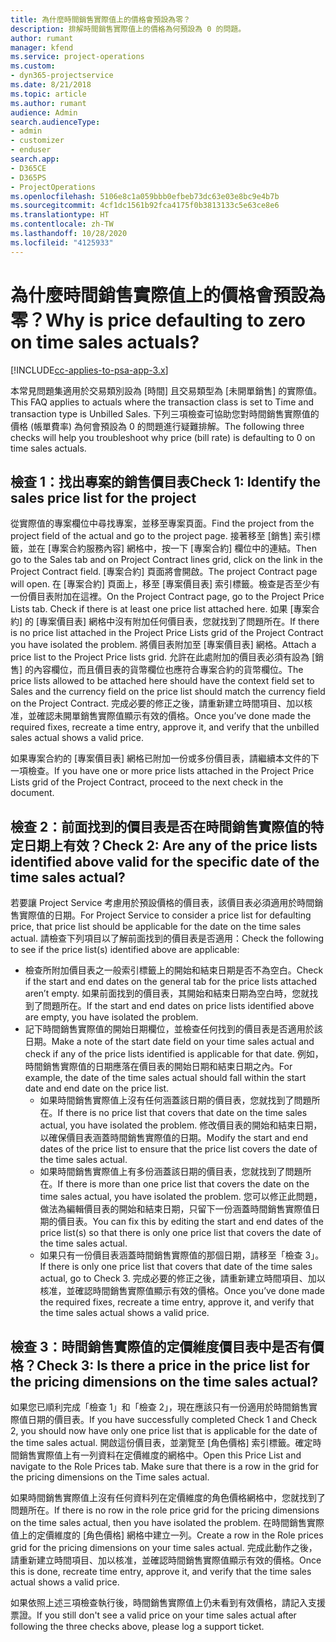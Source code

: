 ```yaml
---
title: 為什麼時間銷售實際值上的價格會預設為零？
description: 排解時間銷售實際值上的價格為何預設為 0 的問題。
author: rumant
manager: kfend
ms.service: project-operations
ms.custom:
- dyn365-projectservice
ms.date: 8/21/2018
ms.topic: article
ms.author: rumant
audience: Admin
search.audienceType:
- admin
- customizer
- enduser
search.app:
- D365CE
- D365PS
- ProjectOperations
ms.openlocfilehash: 5106e8c1a059bbb0efbeb73dc63e03e8bc9e4b7b
ms.sourcegitcommit: 4cf1dc1561b92fca4175f0b3813133c5e63ce8e6
ms.translationtype: HT
ms.contentlocale: zh-TW
ms.lasthandoff: 10/28/2020
ms.locfileid: "4125933"
---
```

# <a name="why-is-price-defaulting-to-zero-on-time-sales-actuals"></a><span data-ttu-id="c4be3-103">為什麼時間銷售實際值上的價格會預設為零？</span><span class="sxs-lookup"><span data-stu-id="c4be3-103">Why is price defaulting to zero on time sales actuals?</span></span>

[!INCLUDE[cc-applies-to-psa-app-3.x](../includes/cc-applies-to-psa-app-3x.md)]

<span data-ttu-id="c4be3-104">本常見問題集適用於交易類別設為 [時間] 且交易類型為 [未開單銷售] 的實際值。</span><span class="sxs-lookup"><span data-stu-id="c4be3-104">This FAQ applies to actuals where the transaction class is set to Time and transaction type is Unbilled Sales.</span></span> <span data-ttu-id="c4be3-105">下列三項檢查可協助您對時間銷售實際值的價格 (帳單費率) 為何會預設為 0 的問題進行疑難排解。</span><span class="sxs-lookup"><span data-stu-id="c4be3-105">The following three checks will help you troubleshoot why price (bill rate) is defaulting to 0 on time sales actuals.</span></span>

## <a name="check-1-identify-the-sales-price-list-for-the-project"></a><span data-ttu-id="c4be3-106">檢查 1：找出專案的銷售價目表</span><span class="sxs-lookup"><span data-stu-id="c4be3-106">Check 1: Identify the sales price list for the project</span></span>

<span data-ttu-id="c4be3-107">從實際值的專案欄位中尋找專案，並移至專案頁面。</span><span class="sxs-lookup"><span data-stu-id="c4be3-107">Find the project from the project field of the actual and go to the project page.</span></span> <span data-ttu-id="c4be3-108">接著移至 [銷售] 索引標籤，並在 [專案合約服務內容] 網格中，按一下 [專案合約] 欄位中的連結。</span><span class="sxs-lookup"><span data-stu-id="c4be3-108">Then go to the Sales tab and on Project Contract lines grid, click on the link in the Project Contract field.</span></span> <span data-ttu-id="c4be3-109">[專案合約] 頁面將會開啟。</span><span class="sxs-lookup"><span data-stu-id="c4be3-109">The project Contract page will open.</span></span> <span data-ttu-id="c4be3-110">在 [專案合約] 頁面上，移至 [專案價目表] 索引標籤。檢查是否至少有一份價目表附加在這裡。</span><span class="sxs-lookup"><span data-stu-id="c4be3-110">On the Project Contract page, go to the Project Price Lists tab. Check if there is at least one price list attached here.</span></span> <span data-ttu-id="c4be3-111">如果 [專案合約] 的 [專案價目表] 網格中沒有附加任何價目表，您就找到了問題所在。</span><span class="sxs-lookup"><span data-stu-id="c4be3-111">If there is no price list attached in the Project Price Lists grid of the Project Contract you have isolated the problem.</span></span> <span data-ttu-id="c4be3-112">將價目表附加至 [專案價目表] 網格。</span><span class="sxs-lookup"><span data-stu-id="c4be3-112">Attach a price list to the Project Price lists grid.</span></span> <span data-ttu-id="c4be3-113">允許在此處附加的價目表必須有設為 [銷售] 的內容欄位，而且價目表的貨幣欄位也應符合專案合約的貨幣欄位。</span><span class="sxs-lookup"><span data-stu-id="c4be3-113">The price lists allowed to be attached here should have the context field set to Sales and the currency field on the price list should match the currency field on the Project Contract.</span></span> <span data-ttu-id="c4be3-114">完成必要的修正之後，請重新建立時間項目、加以核准，並確認未開單銷售實際值顯示有效的價格。</span><span class="sxs-lookup"><span data-stu-id="c4be3-114">Once you’ve done made the required fixes, recreate a time entry, approve it, and verify that the unbilled sales actual shows a valid price.</span></span> 

<span data-ttu-id="c4be3-115">如果專案合約的 [專案價目表] 網格已附加一份或多份價目表，請繼續本文件的下一項檢查。</span><span class="sxs-lookup"><span data-stu-id="c4be3-115">If you have one or more price lists attached in the Project Price Lists grid of the Project Contract, proceed to the next check in the document.</span></span>

## <a name="check-2-are-any-of-the-price-lists-identified-above-valid-for-the-specific-date-of-the-time-sales-actual"></a><span data-ttu-id="c4be3-116">檢查 2：前面找到的價目表是否在時間銷售實際值的特定日期上有效？</span><span class="sxs-lookup"><span data-stu-id="c4be3-116">Check 2: Are any of the price lists identified above valid for the specific date of the time sales actual?</span></span>

<span data-ttu-id="c4be3-117">若要讓 Project Service 考慮用於預設價格的價目表，該價目表必須適用於時間銷售實際值的日期。</span><span class="sxs-lookup"><span data-stu-id="c4be3-117">For Project Service to consider a price list for defaulting price, that price list should be applicable for the date on the time sales actual.</span></span> <span data-ttu-id="c4be3-118">請檢查下列項目以了解前面找到的價目表是否適用：</span><span class="sxs-lookup"><span data-stu-id="c4be3-118">Check the following to see if the price list(s) identified above are applicable:</span></span>
- <span data-ttu-id="c4be3-119">檢查所附加價目表之一般索引標籤上的開始和結束日期是否不為空白。</span><span class="sxs-lookup"><span data-stu-id="c4be3-119">Check if the start and end dates on the general tab for the price lists attached aren’t empty.</span></span> <span data-ttu-id="c4be3-120">如果前面找到的價目表，其開始和結束日期為空白時，您就找到了問題所在。</span><span class="sxs-lookup"><span data-stu-id="c4be3-120">If the start and end dates on price lists identified above are empty, you have isolated the problem.</span></span> 
- <span data-ttu-id="c4be3-121">記下時間銷售實際值的開始日期欄位，並檢查任何找到的價目表是否適用於該日期。</span><span class="sxs-lookup"><span data-stu-id="c4be3-121">Make a note of the start date field on your time sales actual and check if any of the price lists identified is applicable for that date.</span></span> <span data-ttu-id="c4be3-122">例如，時間銷售實際值的日期應落在價目表的開始日期和結束日期之內。</span><span class="sxs-lookup"><span data-stu-id="c4be3-122">For example, the date of the time sales actual should fall within the start date and end date on the price list.</span></span> 
    - <span data-ttu-id="c4be3-123">如果時間銷售實際值上沒有任何涵蓋該日期的價目表，您就找到了問題所在。</span><span class="sxs-lookup"><span data-stu-id="c4be3-123">If there is no price list that covers that date on the time sales actual, you have isolated the problem.</span></span> <span data-ttu-id="c4be3-124">修改價目表的開始和結束日期，以確保價目表涵蓋時間銷售實際值的日期。</span><span class="sxs-lookup"><span data-stu-id="c4be3-124">Modify the start and end dates of the price list to ensure that the price list covers the date of the time sales actual.</span></span> 
    - <span data-ttu-id="c4be3-125">如果時間銷售實際值上有多份涵蓋該日期的價目表，您就找到了問題所在。</span><span class="sxs-lookup"><span data-stu-id="c4be3-125">If there is more than one price list that covers the date on the time sales actual, you have isolated the problem.</span></span> <span data-ttu-id="c4be3-126">您可以修正此問題，做法為編輯價目表的開始和結束日期，只留下一份涵蓋時間銷售實際值日期的價目表。</span><span class="sxs-lookup"><span data-stu-id="c4be3-126">You can fix this by editing the start and end dates of the price list(s) so that there is only one price list that covers the date of the time sales actual.</span></span> 
    - <span data-ttu-id="c4be3-127">如果只有一份價目表涵蓋時間銷售實際值的那個日期，請移至「檢查 3」。</span><span class="sxs-lookup"><span data-stu-id="c4be3-127">If there is only one price list that covers that date of the time sales actual, go to Check 3.</span></span>
<span data-ttu-id="c4be3-128">完成必要的修正之後，請重新建立時間項目、加以核准，並確認時間銷售實際值顯示有效的價格。</span><span class="sxs-lookup"><span data-stu-id="c4be3-128">Once you’ve done made the required fixes, recreate a time entry, approve it, and verify that the time sales actual shows a valid price.</span></span>

## <a name="check-3-is-there-a-price-in-the-price-list-for-the-pricing-dimensions-on-the-time-sales-actual"></a><span data-ttu-id="c4be3-129">檢查 3：時間銷售實際值的定價維度價目表中是否有價格？</span><span class="sxs-lookup"><span data-stu-id="c4be3-129">Check 3: Is there a price in the price list for the pricing dimensions on the time sales actual?</span></span>

<span data-ttu-id="c4be3-130">如果您已順利完成「檢查 1」和「檢查 2」，現在應該只有一份適用於時間銷售實際值日期的價目表。</span><span class="sxs-lookup"><span data-stu-id="c4be3-130">If you have successfully completed Check 1 and Check 2, you should now have only one price list that is applicable for the date of the time sales actual.</span></span> <span data-ttu-id="c4be3-131">開啟這份價目表，並瀏覽至 [角色價格] 索引標籤。確定時間銷售實際值上有一列資料在定價維度的網格中。</span><span class="sxs-lookup"><span data-stu-id="c4be3-131">Open this Price List and navigate to the Role Prices tab. Make sure that there is a row in the grid for the pricing dimensions on the Time sales actual.</span></span>

<span data-ttu-id="c4be3-132">如果時間銷售實際值上沒有任何資料列在定價維度的角色價格網格中，您就找到了問題所在。</span><span class="sxs-lookup"><span data-stu-id="c4be3-132">If there is no row in the role price grid for the pricing dimensions on the time sales actual, then you have isolated the problem.</span></span> <span data-ttu-id="c4be3-133">在時間銷售實際值上的定價維度的 [角色價格] 網格中建立一列。</span><span class="sxs-lookup"><span data-stu-id="c4be3-133">Create a row in the Role prices grid for the pricing dimensions on your time sales actual.</span></span> <span data-ttu-id="c4be3-134">完成此動作之後，請重新建立時間項目、加以核准，並確認時間銷售實際值顯示有效的價格。</span><span class="sxs-lookup"><span data-stu-id="c4be3-134">Once this is done, recreate time entry, approve it, and verify that the time sales actual shows a valid price.</span></span>

<span data-ttu-id="c4be3-135">如果依照上述三項檢查執行後，時間銷售實際值上仍未看到有效價格，請記入支援票證。</span><span class="sxs-lookup"><span data-stu-id="c4be3-135">If you still don't see a valid price on your time sales actual after following the three checks above, please log a support ticket.</span></span> 

